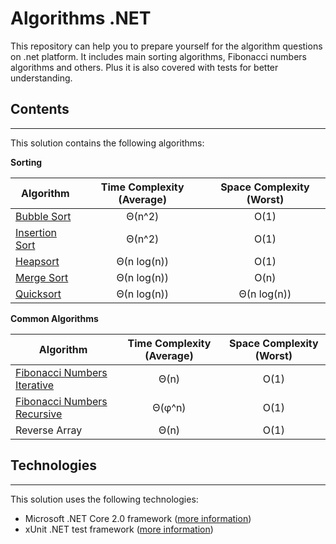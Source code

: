 # Algorithms .NET

This repository can help you to prepare yourself for the algorithm questions on .net platform. It includes main sorting algorithms, Fibonacci numbers algorithms and others. Plus it is also covered with tests for better understanding.

## Contents
---
This solution contains the following algorithms:

__Sorting__

| Algorithm | Time Complexity (Average) | Space Complexity (Worst) |
|---------|:---------:|:---------:|
| [Bubble Sort](https://en.wikipedia.org/wiki/Bubble_sort) | Θ(n^2) | O(1) |
| [Insertion Sort](https://en.wikipedia.org/wiki/Insertion_sort) | Θ(n^2) | O(1) |
| [Heapsort](https://en.wikipedia.org/wiki/Heapsort) | Θ(n log(n)) | O(1) |
| [Merge Sort](https://en.wikipedia.org/wiki/Merge_sort) | Θ(n log(n)) | O(n) |
| [Quicksort](https://en.wikipedia.org/wiki/Quicksort) | Θ(n log(n)) | Θ(n log(n)) |

__Common Algorithms__

| Algorithm | Time Complexity (Average) | Space Complexity (Worst) |
|---------|:---------:|:---------:|
| [Fibonacci Numbers Iterative](https://en.wikipedia.org/wiki/Fibonacci_number) | Θ(n) | O(1) |
| [Fibonacci Numbers Recursive](https://en.wikipedia.org/wiki/Fibonacci_number) | Θ(φ^n) | O(1) |
| Reverse Array | Θ(n) | O(1) |
## Technologies
---
This solution uses the following technologies:
- Microsoft .NET Core 2.0 framework ([more information](https://blogs.msdn.microsoft.com/dotnet/2017/08/14/announcing-net-core-2-0/))
- xUnit .NET test framework ([more information](https://xunit.github.io/))
